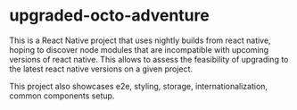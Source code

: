 # upgraded-octo-adventure
This is a React Native project that uses nightly builds from react native, hoping to discover node modules that are incompatible with upcoming versions of react native. This allows to assess the feasibility of upgrading to the latest react native versions on a given project.

This project also showcases e2e, styling, storage, internationalization, common components setup.
